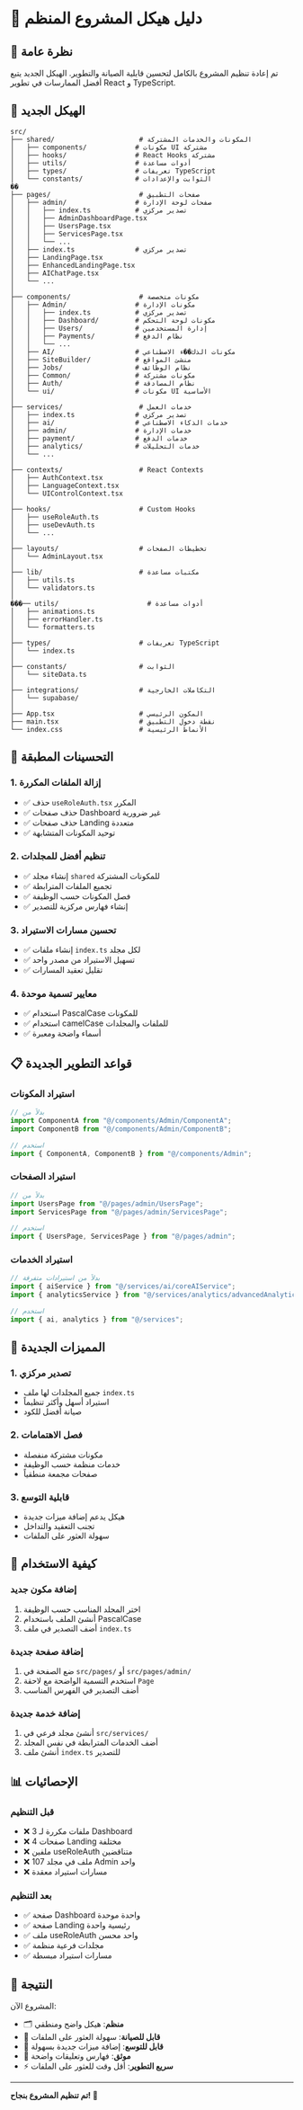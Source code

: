 # 📁 دليل هيكل المشروع المنظم

## 🎯 نظرة عامة

تم إعادة تنظيم المشروع بالكامل لتحسين قابلية الصيانة والتطوير. الهيكل الجديد يتبع أفضل الممارسات في تطوير React و TypeScript.

## 📂 الهيكل الجديد

```
src/
├── shared/                     # المكونات والخدمات المشتركة
│   ├── components/            # مكونات UI مشتركة
│   ├── hooks/                 # React Hooks مشتركة
│   ├── utils/                 # أدوات مساعدة
│   ├── types/                 # تعريفات TypeScript
│   └── constants/             # الثوابت والإعدادات
��
├── pages/                      # صفحات التطبيق
│   ├── admin/                 # صفحات لوحة الإدارة
│   │   ├── index.ts           # تصدير مركزي
│   │   ├── AdminDashboardPage.tsx
│   │   ├── UsersPage.tsx
│   │   ├── ServicesPage.tsx
│   │   └── ...
│   ├── index.ts               # تصدير مركزي
│   ├── LandingPage.tsx
│   ├── EnhancedLandingPage.tsx
│   ├── AIChatPage.tsx
│   └── ...
│
├── components/                 # مكونات متخصصة
│   ├── Admin/                 # مكونات الإدارة
│   │   ├── index.ts           # تصدير مركزي
│   │   ├── Dashboard/         # مكونات لوحة التحكم
│   │   ├── Users/             # إدارة المستخدمين
│   │   ├── Payments/          # نظام الدفع
│   │   └── ...
│   ├── AI/                    # مكونات الذك��ء الاصطناعي
│   ├── SiteBuilder/           # منشئ المواقع
│   ├── Jobs/                  # نظام الوظائف
│   ├── Common/                # مكونات مشتركة
│   ├── Auth/                  # نظام المصادقة
│   └── ui/                    # مكونات UI الأساسية
│
├── services/                   # خدمات العمل
│   ├── index.ts               # تصدير مركزي
│   ├── ai/                    # خدمات الذكاء الاصطناعي
│   ├── admin/                 # خدمات الإدارة
│   ├── payment/               # خدمات الدفع
│   ├── analytics/             # خدمات التحليلات
│   └── ...
│
├── contexts/                   # React Contexts
│   ├── AuthContext.tsx
│   ├── LanguageContext.tsx
│   └── UIControlContext.tsx
│
├── hooks/                      # Custom Hooks
│   ├── useRoleAuth.ts
│   ├── useDevAuth.ts
│   └── ...
│
├── layouts/                    # تخطيطات الصفحات
│   └── AdminLayout.tsx
│
├── lib/                        # مكتبات مساعدة
│   ├── utils.ts
│   └── validators.ts
│
���── utils/                      # أدوات مساعدة
│   ├── animations.ts
│   ├── errorHandler.ts
│   └── formatters.ts
│
├── types/                      # تعريفات TypeScript
│   └── index.ts
│
├── constants/                  # الثوابت
│   └── siteData.ts
│
├── integrations/               # التكاملات الخارجية
│   └── supabase/
│
├── App.tsx                     # المكون الرئيسي
├── main.tsx                    # نقطة دخول التطبيق
└── index.css                   # الأنماط الرئيسية
```

## 🔧 التحسينات المطبقة

### 1. إزالة الملفات المكررة

- ✅ حذف `useRoleAuth.tsx` المكرر
- ✅ حذف صفحات Dashboard غير ضرورية
- ✅ حذف صفحات Landing متعددة
- ✅ توحيد المكونات المتشابهة

### 2. تنظيم أفضل للمجلدات

- ✅ إنشاء مجلد `shared` للمكونات المشتركة
- ✅ تجميع الملفات المترابطة
- ✅ فصل المكونات حسب الوظيفة
- ✅ إنشاء فهارس مركزية للتصدير

### 3. تحسين مسارات الاستيراد

- ✅ إنشاء ملفات `index.ts` لكل مجلد
- ✅ تسهيل الاستيراد من مصدر واحد
- ✅ تقليل تعقيد المسارات

### 4. معايير تسمية موحدة

- ✅ استخدام PascalCase للمكونات
- ✅ استخدام camelCase للملفات والمجلدات
- ✅ أسماء واضحة ومعبرة

## 📋 قواعد التطوير الجديدة

### استيراد المكونات

```typescript
// بدلاً من
import ComponentA from "@/components/Admin/ComponentA";
import ComponentB from "@/components/Admin/ComponentB";

// استخدم
import { ComponentA, ComponentB } from "@/components/Admin";
```

### استيراد الصفحات

```typescript
// بدلاً من
import UsersPage from "@/pages/admin/UsersPage";
import ServicesPage from "@/pages/admin/ServicesPage";

// استخدم
import { UsersPage, ServicesPage } from "@/pages/admin";
```

### استيراد الخدمات

```typescript
// بدلاً من استيرادات متفرقة
import { aiService } from "@/services/ai/coreAIService";
import { analyticsService } from "@/services/analytics/advancedAnalytics";

// استخدم
import { ai, analytics } from "@/services";
```

## 🎨 المميزات الجديدة

### 1. تصدير مركزي

- جميع المجلدات لها ملف `index.ts`
- استيراد أسهل وأكثر تنظيماً
- صيانة أفضل للكود

### 2. فصل الاهتمامات

- مكونات مشتركة منفصلة
- خدمات منظمة حسب الوظيفة
- صفحات مجمعة منطقياً

### 3. قابلية التوسع

- هيكل يدعم إضافة ميزات جديدة
- تجنب التعقيد والتداخل
- سهولة العثور على الملفات

## 🚀 كيفية الاستخدام

### إضافة مكون جديد

1. اختر المجلد المناسب حسب الوظيفة
2. أنشئ الملف باستخدام PascalCase
3. أضف التصدير في ملف `index.ts`

### إضافة صفحة جديدة

1. ضع الصفحة في `src/pages/` أو `src/pages/admin/`
2. استخدم التسمية الواضحة مع لاحقة `Page`
3. أضف التصدير في الفهرس المناسب

### إضافة خدمة جديدة

1. أنشئ مجلد فرعي في `src/services/`
2. أضف الخدمات المترابطة في نفس المجلد
3. أنشئ ملف `index.ts` للتصدير

## 📊 الإحصائيات

### قبل التنظيم

- ❌ 3 ملفات مكررة لـ Dashboard
- ❌ 4 صفحات Landing مختلفة
- ❌ ملفين useRoleAuth متناقضين
- ❌ 107 ملف في مجلد Admin واحد
- ❌ مسارات استيراد معقدة

### بعد التنظيم

- ✅ صفحة Dashboard واحدة موحدة
- ✅ صفحة Landing رئيسية واحدة
- ✅ ملف useRoleAuth واحد محسن
- ✅ مجلدات فرعية منظمة
- ✅ مسارات استيراد مبسطة

## 🎯 النتيجة

المشروع الآن:

- 🗂️ **منظم**: هيكل واضح ومنطقي
- 🔧 **قابل للصيانة**: سهولة العثور على الملفات
- 🚀 **قابل للتوسع**: إضافة ميزات جديدة بسهولة
- 📝 **موثق**: فهارس وتعليقات واضحة
- ⚡ **سريع التطوير**: أقل وقت للعثور على الملفات

---

**تم تنظيم المشروع بنجاح! 🎉**

